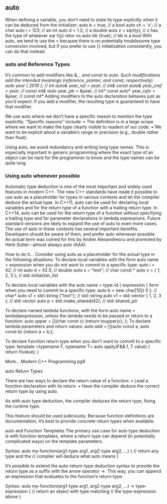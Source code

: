 ## auto

When defining a variable, you don’t need to state its type explicitly when it can be deduced from the initializer:
auto b = true; // a bool
auto ch = 'x'; // a char
auto i = 123; // an int
auto d = 1.2; // a double
auto z = sqrt(y); // z has the type of whatever sqr t(y) retur ns
auto bb {true}; // bb is a bool
With auto, we tend to use the = because there is no potentially troublesome type conversion involved, but if you prefer to use {} initialization consistently, you can do that instead.



### auto and Reference Types
It’s common to add modifiers like &, *, and const to auto. Such modifications
add the intended meanings (reference, pointer, and const, respectively):
auto year { 2019 }; // int
auto& year_ref = year; // int&
const auto& year_cref = year; // const int&
auto* year_ptr = &year; // int*
const auto* year_cptr = &year; // const int*
Adding modifiers to the auto declaration behaves just as you’d expect: if
you add a modifier, the resulting type is guaranteed to have that modifier.


We use auto where we don’t have a specific reason to mention the type explicitly. ‘‘Specific reasons’’ include:
• The definition is in a large scope where we want to make the type clearly visible to readers of our code.
• We want to be explicit about a variable’s range or precision (e.g., double rather than float).

Using auto, we avoid redundancy and writing long type names. This is especially important in generic programming where the exact type of an object can be hard for the programmer to know and the type names can be quite long.

### Using auto whenever possible
Automatic type deduction is one of the most important and widely used features in modern
C++. The new C++ standards have made it possible to use auto as a placeholder for types in
various contexts and let the compiler deduce the actual type. In C++11, auto can be used for
declaring local variables and for the return type of a function with a trailing return type. In
C++14, auto can be used for the return type of a function without specifying a trailing type
and for parameter declarations in lambda expressions. Future standard versions are likely
to expand the use of auto to even more cases. The use of auto in these contexts has several
important benefits. Developers should be aware of them, and prefer auto whenever
possible. An actual term was coined for this by Andrei Alexandrescu and promoted by
Herb Sutter--almost always auto (AAA).


How to do it...
Consider using auto as a placeholder for the actual type in the following situations:
To declare local variables with the form auto name = expression when you do not want to commit to a specific type:
auto i = 42; // int
auto d = 42.5; // double
auto s = "text"; // char const *
auto v = { 1, 2, 3 }; // std::initializer_list<int>

To declare local variables with the auto name = type-id { expression } form when you need to commit to a specific type:
auto b = new char[10]{ 0 }; // char*
auto s1 = std::string {"text"}; // std::string
auto v1 = std::vector<int> { 1, 2, 3 }; // std::vector<int>
auto p = std::make_shared<int>(42); // std::shared_ptr<int>

To declare named lambda functions, with the form auto name = lambdaexpression, unless the lambda needs to be passed or return to a function:
auto upper = [](char const c) {return toupper(c); };
To declare lambda parameters and return values:
auto add = [](auto const a, auto const b) {return a + b;};

To declare function return type when you don't want to commit to a specific type:
template <typename F, typename T>
auto apply(F&& f, T value)
{
return f(value);
}

More... Modern C++ Programming pg9




auto Return Types

There are two ways to declare the return value of a function:
•	 Lead a function declaration with its return.
•	 Have the compiler deduce the correct return type by using auto.

As with auto type deduction, the compiler deduces the return type, fixing the runtime type.

This feature should be used judiciously. Because function definitions are documentation, it’s best to provide concrete return types when available.

auto and Function Templates
The primary use case for auto type deduction is with function templates, where a return type can depend (in potentially complicated ways) on the template parameters.

Syntax:
auto my-function(arg1-type arg1, arg2-type arg2, ...) {
// return any type and the
// compiler will deduce what auto means
}

It’s possible to extend the auto-return-type deduction syntax to provide the return type as a suffix with the arrow operator ->. This way, you can append an expression that evaluates to the function’s return type.

Syntax:
auto my-function(arg1-type arg1, arg2-type arg2, ...) -> type-expression {
// return an object with type matching
// the type-expression above
}
